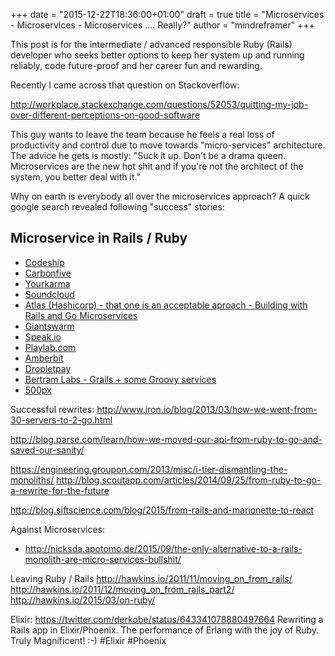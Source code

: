 +++
date = "2015-12-22T18:36:00+01:00"
draft = true
title = "Microservices - Microservices - Microservices .... Really?"
author = "mindreframer"
+++


This post is for the intermediate / advanced responsible Ruby (Rails) developer who seeks better options to keep her system up and running reliably, code future-proof and her career fun and rewarding.

Recently I came across that question on Stackoverflow:

  http://workplace.stackexchange.com/questions/52053/quitting-my-job-over-different-perceptions-on-good-software


This guy wants to leave the team because he feels a real loss of productivity and control due to move towards "micro-services" architecture. The advice he gets is mostly: "Suck it up. Don't be a drama queen. Microservices are the new hot shit and if you're not the architect of the system, you better deal with it."


Why on earth is everybody all over the microservices approach? A quick google search revealed following "success" stories:


## Microservice in Rails / Ruby

 - [Codeship](https://blog.codeship.com/architecting-rails-apps-as-microservices/)
 - [Carbonfive](http://blog.carbonfive.com/2014/05/29/an-incremental-migration-from-rails-monolithic-to-microservices/)
 - [Yourkarma](https://blog.yourkarma.com/building-microservices-at-karma)
 - [Soundcloud](http://philcalcado.com/2015/09/08/how_we_ended_up_with_microservices.html)
 - [Atlas (Hashicorp) - that one is an acceptable aproach - Building with Rails and Go Microservices](https://blog.gopheracademy.com/advent-2014/atlas/)
 - [Giantswarm](https://blog.giantswarm.io/getting-started-with-microservices-using-ruby-on-rails-and-docker/)
 - [Speak.io](http://blog.speak.io/how-we-use-microservices-and-event-sourcing-to-instantly-connect-calls/)
 - [Playlab.com](http://omarkhan.me/presentations/rails-microservices.html)
 - [Amberbit](https://www.amberbit.com/blog/2014/9/19/splitting-monolithic-rails-applications/)
 - [Dropletpay](https://blog.dropletpay.com/lessons-learnt-building-a-microservice-architecture/)
 - [Bertram Labs - Grails + some Groovy services](http://davydotcom.com/blog/2015-06-09-using-microservices-to-design-for-scale)
 - [500px](http://developers.500px.com/2015/05/25/how-500px-serves-up-over-500tb-of-high-res-photos.html)





Successful rewrites:
  http://www.iron.io/blog/2013/03/how-we-went-from-30-servers-to-2-go.html

  http://blog.parse.com/learn/how-we-moved-our-api-from-ruby-to-go-and-saved-our-sanity/

  https://engineering.groupon.com/2013/misc/i-tier-dismantling-the-monoliths/
  http://blog.scoutapp.com/articles/2014/09/25/from-ruby-to-go-a-rewrite-for-the-future

  http://blog.siftscience.com/blog/2015/from-rails-and-marionette-to-react


Against Microservices:
  - http://nicksda.apotomo.de/2015/09/the-only-alternative-to-a-rails-monolith-are-micro-services-bullshit/



Leaving Ruby / Rails
  http://hawkins.io/2011/11/moving_on_from_rails/
  http://hawkins.io/2011/12/moving_on_from_rails_part2/
  http://hawkins.io/2015/03/on-ruby/


Elixir:
  https://twitter.com/derkobe/status/643341078880497664
    Rewriting a Rails app in Elixir/Phoenix. The performance of Erlang with the joy of Ruby. Truly Magnificent! :-) #Elixir #Phoenix

